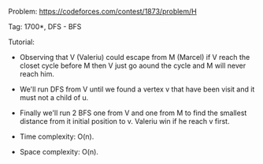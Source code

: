 Problem: https://codeforces.com/contest/1873/problem/H

Tag: 1700*, DFS - BFS

Tutorial:
  - Observing that V (Valeriu) could escape from M (Marcel) if V reach the closet cycle before M then V just go aound the cycle and M will never reach him.
  - We'll run DFS from V until we found a vertex v that have been visit and it must not a child of u.
  - Finally we'll run 2 BFS one from V and one from M to find the smallest distance from it initial position to v. Valeriu win if he reach v first.

  - Time complexity: O(n).
  - Space complexity: O(n).
